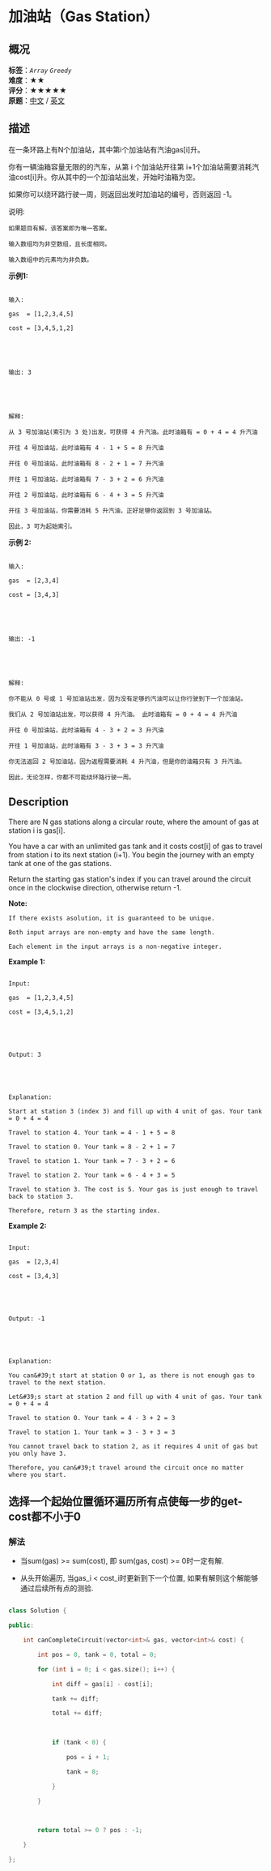 # 加油站（Gas Station）
## 概况
**标签**：*`Array`*  *`Greedy`*<br>
**难度**：★★<br>
**评分**：★★★★★<br>
**原题**：[中文](https://leetcode-cn.com/problems/gas-station) / [英文](https://leetcode.com/problems/gas-station)
## 描述

在一条环路上有N个加油站，其中第i个加油站有汽油gas[i]升。



你有一辆油箱容量无限的的汽车，从第 i 个加油站开往第 i+1个加油站需要消耗汽油cost[i]升。你从其中的一个加油站出发，开始时油箱为空。



如果你可以绕环路行驶一周，则返回出发时加油站的编号，否则返回 -1。



说明:





	如果题目有解，该答案即为唯一答案。

	输入数组均为非空数组，且长度相同。

	输入数组中的元素均为非负数。





**示例1:**

```

输入: 

gas  = [1,2,3,4,5]

cost = [3,4,5,1,2]





输出: 3





解释:

从 3 号加油站(索引为 3 处)出发，可获得 4 升汽油。此时油箱有 = 0 + 4 = 4 升汽油

开往 4 号加油站，此时油箱有 4 - 1 + 5 = 8 升汽油

开往 0 号加油站，此时油箱有 8 - 2 + 1 = 7 升汽油

开往 1 号加油站，此时油箱有 7 - 3 + 2 = 6 升汽油

开往 2 号加油站，此时油箱有 6 - 4 + 3 = 5 升汽油

开往 3 号加油站，你需要消耗 5 升汽油，正好足够你返回到 3 号加油站。

因此，3 可为起始索引。

```



**示例 2:**

```

输入: 

gas  = [2,3,4]

cost = [3,4,3]





输出: -1





解释:

你不能从 0 号或 1 号加油站出发，因为没有足够的汽油可以让你行驶到下一个加油站。

我们从 2 号加油站出发，可以获得 4 升汽油。 此时油箱有 = 0 + 4 = 4 升汽油

开往 0 号加油站，此时油箱有 4 - 3 + 2 = 3 升汽油

开往 1 号加油站，此时油箱有 3 - 3 + 3 = 3 升汽油

你无法返回 2 号加油站，因为返程需要消耗 4 升汽油，但是你的油箱只有 3 升汽油。

因此，无论怎样，你都不可能绕环路行驶一周。

```



## Description

There are N gas stations along a circular route, where the amount of gas at station i is gas[i].



You have a car with an unlimited gas tank and it costs cost[i] of gas to travel from station i to its next station (i+1). You begin the journey with an empty tank at one of the gas stations.



Return the starting gas station&#39;s index if you can travel around the circuit once in the clockwise direction, otherwise return -1.

**Note:**







	If there exists asolution, it is guaranteed to be unique.

	Both input arrays are non-empty and have the same length.

	Each element in the input arrays is a non-negative integer.





**Example 1:**

```

Input: 

gas  = [1,2,3,4,5]

cost = [3,4,5,1,2]





Output: 3





Explanation:

Start at station 3 (index 3) and fill up with 4 unit of gas. Your tank = 0 + 4 = 4

Travel to station 4. Your tank = 4 - 1 + 5 = 8

Travel to station 0. Your tank = 8 - 2 + 1 = 7

Travel to station 1. Your tank = 7 - 3 + 2 = 6

Travel to station 2. Your tank = 6 - 4 + 3 = 5

Travel to station 3. The cost is 5. Your gas is just enough to travel back to station 3.

Therefore, return 3 as the starting index.

```





**Example 2:**

```

Input: 

gas  = [2,3,4]

cost = [3,4,3]





Output: -1





Explanation:

You can&#39;t start at station 0 or 1, as there is not enough gas to travel to the next station.

Let&#39;s start at station 2 and fill up with 4 unit of gas. Your tank = 0 + 4 = 4

Travel to station 0. Your tank = 4 - 3 + 2 = 3

Travel to station 1. Your tank = 3 - 3 + 3 = 3

You cannot travel back to station 2, as it requires 4 unit of gas but you only have 3.

Therefore, you can&#39;t travel around the circuit once no matter where you start.

```







## 选择一个起始位置循环遍历所有点使每一步的get-cost都不小于0

### 解法

- 当sum(gas) >= sum(cost), 即 sum(gas, cost) >= 0时一定有解.

- 从头开始遍历, 当gas_i < cost_i时更新到下一个位置, 如果有解则这个解能够通过后续所有点的测验.

```c++

class Solution {

public:

    int canCompleteCircuit(vector<int>& gas, vector<int>& cost) {

        int pos = 0, tank = 0, total = 0;

        for (int i = 0; i < gas.size(); i++) {

            int diff = gas[i] - cost[i];

            tank += diff;

            total += diff;

            

            if (tank < 0) {

                pos = i + 1;

                tank = 0;

            }

        }

        

        return total >= 0 ? pos : -1;

    }

};

```